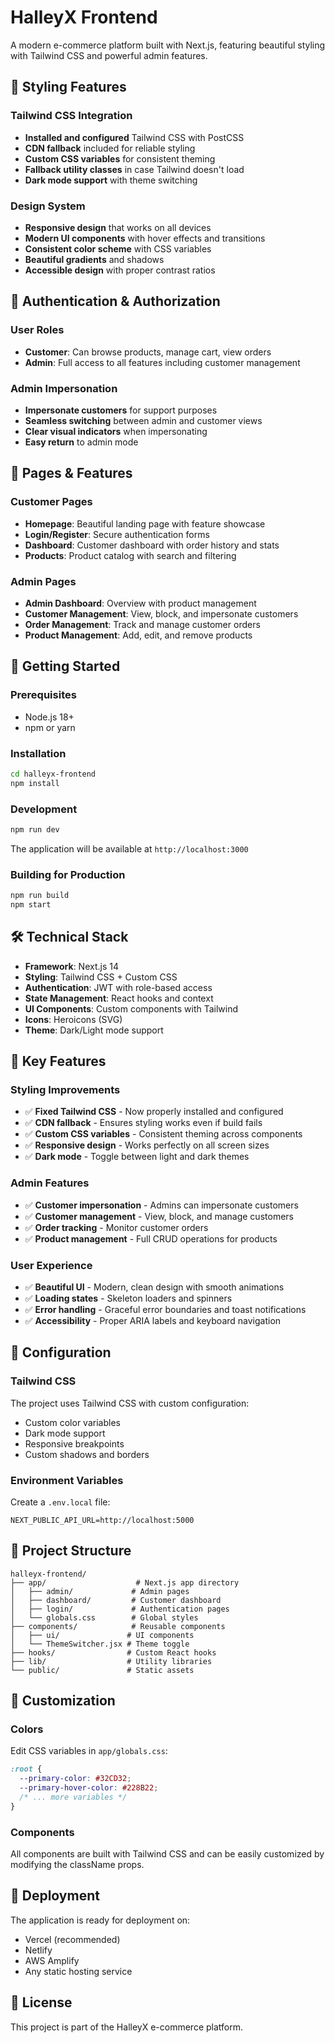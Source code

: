 # HalleyX Frontend

A modern e-commerce platform built with Next.js, featuring beautiful styling with Tailwind CSS and powerful admin features.

## 🎨 Styling Features

### Tailwind CSS Integration
- **Installed and configured** Tailwind CSS with PostCSS
- **CDN fallback** included for reliable styling
- **Custom CSS variables** for consistent theming
- **Fallback utility classes** in case Tailwind doesn't load
- **Dark mode support** with theme switching

### Design System
- **Responsive design** that works on all devices
- **Modern UI components** with hover effects and transitions
- **Consistent color scheme** with CSS variables
- **Beautiful gradients** and shadows
- **Accessible design** with proper contrast ratios

## 🔐 Authentication & Authorization

### User Roles
- **Customer**: Can browse products, manage cart, view orders
- **Admin**: Full access to all features including customer management

### Admin Impersonation
- **Impersonate customers** for support purposes
- **Seamless switching** between admin and customer views
- **Clear visual indicators** when impersonating
- **Easy return** to admin mode

## 📱 Pages & Features

### Customer Pages
- **Homepage**: Beautiful landing page with feature showcase
- **Login/Register**: Secure authentication forms
- **Dashboard**: Customer dashboard with order history and stats
- **Products**: Product catalog with search and filtering

### Admin Pages
- **Admin Dashboard**: Overview with product management
- **Customer Management**: View, block, and impersonate customers
- **Order Management**: Track and manage customer orders
- **Product Management**: Add, edit, and remove products

## 🚀 Getting Started

### Prerequisites
- Node.js 18+ 
- npm or yarn

### Installation
```bash
cd halleyx-frontend
npm install
```

### Development
```bash
npm run dev
```

The application will be available at `http://localhost:3000`

### Building for Production
```bash
npm run build
npm start
```

## 🛠️ Technical Stack

- **Framework**: Next.js 14
- **Styling**: Tailwind CSS + Custom CSS
- **Authentication**: JWT with role-based access
- **State Management**: React hooks and context
- **UI Components**: Custom components with Tailwind
- **Icons**: Heroicons (SVG)
- **Theme**: Dark/Light mode support

## 🎯 Key Features

### Styling Improvements
- ✅ **Fixed Tailwind CSS** - Now properly installed and configured
- ✅ **CDN fallback** - Ensures styling works even if build fails
- ✅ **Custom CSS variables** - Consistent theming across components
- ✅ **Responsive design** - Works perfectly on all screen sizes
- ✅ **Dark mode** - Toggle between light and dark themes

### Admin Features
- ✅ **Customer impersonation** - Admins can impersonate customers
- ✅ **Customer management** - View, block, and manage customers
- ✅ **Order tracking** - Monitor customer orders
- ✅ **Product management** - Full CRUD operations for products

### User Experience
- ✅ **Beautiful UI** - Modern, clean design with smooth animations
- ✅ **Loading states** - Skeleton loaders and spinners
- ✅ **Error handling** - Graceful error boundaries and toast notifications
- ✅ **Accessibility** - Proper ARIA labels and keyboard navigation

## 🔧 Configuration

### Tailwind CSS
The project uses Tailwind CSS with custom configuration:
- Custom color variables
- Dark mode support
- Responsive breakpoints
- Custom shadows and borders

### Environment Variables
Create a `.env.local` file:
```env
NEXT_PUBLIC_API_URL=http://localhost:5000
```

## 📁 Project Structure

```
halleyx-frontend/
├── app/                    # Next.js app directory
│   ├── admin/             # Admin pages
│   ├── dashboard/         # Customer dashboard
│   ├── login/             # Authentication pages
│   └── globals.css        # Global styles
├── components/            # Reusable components
│   ├── ui/               # UI components
│   └── ThemeSwitcher.jsx # Theme toggle
├── hooks/                # Custom React hooks
├── lib/                  # Utility libraries
└── public/               # Static assets
```

## 🎨 Customization

### Colors
Edit CSS variables in `app/globals.css`:
```css
:root {
  --primary-color: #32CD32;
  --primary-hover-color: #228B22;
  /* ... more variables */
}
```

### Components
All components are built with Tailwind CSS and can be easily customized by modifying the className props.

## 🚀 Deployment

The application is ready for deployment on:
- Vercel (recommended)
- Netlify
- AWS Amplify
- Any static hosting service

## 📝 License

This project is part of the HalleyX e-commerce platform.
